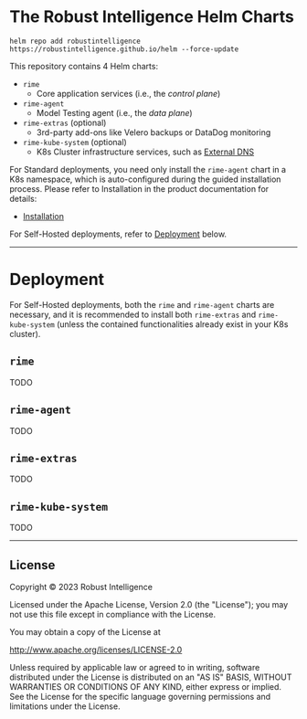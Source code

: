 # The Robust Intelligence Helm Charts
```
helm repo add robustintelligence https://robustintelligence.github.io/helm --force-update
```
This repository contains 4 Helm charts:
- `rime`
  - Core application services (i.e., the *control plane*)
- `rime-agent`
  - Model Testing agent (i.e., the *data plane*)
- `rime-extras` (optional)
  - 3rd-party add-ons like Velero backups or DataDog monitoring
- `rime-kube-system` (optional)
  - K8s Cluster infrastructure services, such as [External DNS](https://github.com/kubernetes-sigs/external-dns/tree/master/charts/external-dns)

For Standard deployments, you need only install the `rime-agent` chart in a K8s namespace, which is auto-configured during the guided installation process.
Please refer to Installation in the product documentation for details:
- [Installation](https://docs.rime.dev/en/2.0.0/installation/index.html)

For Self-Hosted deployments, refer to [Deployment](#deployment) below.

---

# Deployment
For Self-Hosted deployments, both the `rime` and `rime-agent` charts are necessary, and it is recommended to install both `rime-extras` and `rime-kube-system` (unless the contained functionalities already exist in your K8s cluster).

## `rime`
TODO

## `rime-agent`
TODO

## `rime-extras`
TODO

## `rime-kube-system`
TODO

---

## License

Copyright &copy; 2023 Robust Intelligence

Licensed under the Apache License, Version 2.0 (the "License"); you may not use this file except in compliance with the License.

You may obtain a copy of the License at

<http://www.apache.org/licenses/LICENSE-2.0>

Unless required by applicable law or agreed to in writing, software distributed under the License is distributed on an "AS IS" BASIS, WITHOUT WARRANTIES OR CONDITIONS OF ANY KIND, either express or implied.
See the License for the specific language governing permissions and limitations under the License.
